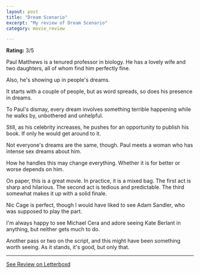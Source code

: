 ```yaml
---
layout: post
title: "Dream Scenario"
excerpt: "My review of Dream Scenario"
category: movie_review

---
```


**Rating:** 3/5

Paul Matthews is a tenured professor in biology. He has a lovely wife and two daughters, all of whom find him perfectly fine. 

Also, he's showing up in people's dreams. 

It starts with a couple of people, but as word spreads, so does his presence in dreams.

To Paul's dismay, every dream involves something terrible happening while he walks by, unbothered and unhelpful.

Still, as his celebrity increases, he pushes for an opportunity to publish his book. If only he would get around to it.

Not everyone's dreams are the same, though. Paul meets a woman who has intense sex dreams about him.

How he handles this may change everything. Whether it is for better or worse depends on him.

On paper, this is a great movie. In practice, it is a mixed bag. The first act is sharp and hilarious. The second act is tedious and predictable. The third somewhat makes it up with a solid finale.

Nic Cage is perfect, though I would have liked to see  Adam Sandler, who was supposed to play the part.

I'm always happy to see Michael Cera and adore seeing Kate Berlant in anything, but neither gets much to do.

Another pass or two on the script, and this might have been something worth seeing. As it stands, it's good, but only that.

<hr>

[See Review on Letterboxd](https://boxd.it/5fRPKb)
